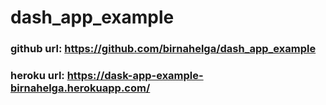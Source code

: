 # dash_app_example

### github url: https://github.com/birnahelga/dash_app_example
### heroku url: https://dask-app-example-birnahelga.herokuapp.com/
